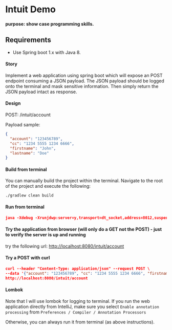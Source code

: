 # Intuit Demo
#### purpose: show case programming skills.

## Requirements
* Use Spring boot 1.x with Java 8.

#### Story
Implement a web application using spring boot which will expose an POST endpoint consuming a JSON payload.
The JSON payload should be logged onto the terminal and mask sensitive information. Then simply return the JSON 
payload intact as response.

#### Design
POST: /intuit/account

Payload sample:
```json
{
  "account": "123456789",
  "cc": "1234 5555 1234 6666",
  "firstname": "John",
  "lastname": "Doe"
}
```

#### Build from terminal
You can manually build the project within the terminal.  Navigate to the root of the project and execute the following:
```
./gradlew clean build
```

#### Run from terminal
```json
java -Xdebug -Xrunjdwp:server=y,transport=dt_socket,address=8012,suspend=n -jar build/libs/mask-0.0.1-SNAPSHOT.jar --server.port=8080
```

#### Try the application from browser (will only do a GET not the POST) - just to verify the server is up and running
try the following url:  [http://localhost:8080/intuit/account](http://localhost:8080/intuit/account)


#### Try a POST with curl
```json
curl --header "Content-Type: application/json" --request POST \
--data '{"account": "123456789", "cc": "1234 5555 1234 6666", "firstname": "John", "lastname": "Doe" }' \
http://localhost:8080/intuit/account
```

#### Lombok
Note that I will use lombok for logging to terminal.  If you run the web application directly from IntelliJ, make sure you 
select `Enable annotation processing` from `Preferences / Compiler / Annotation Processors`

Otherwise, you can always run it from terminal (as above instructions).

  

